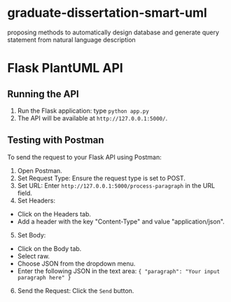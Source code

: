 # graduate-dissertation-smart-uml
proposing methods to automatically design database and generate query statement from natural language description
# Flask PlantUML API
## Running the API
1. Run the Flask application: type `python app.py`
2. The API will be available at `http://127.0.0.1:5000/`.

## Testing with Postman
To send the request to your Flask API using Postman:
1. Open Postman.
2. Set Request Type: Ensure the request type is set to POST.
3. Set URL: Enter `http://127.0.0.1:5000/process-paragraph` in the URL field.
4. Set Headers:
* Click on the Headers tab.
* Add a header with the key "Content-Type" and value "application/json".
5. Set Body:
* Click on the Body tab.
* Select raw.
* Choose JSON from the dropdown menu.
* Enter the following JSON in the text area:
`{
    "paragraph": "Your input paragraph here"
}`

6. Send the Request: Click the `Send` button.


